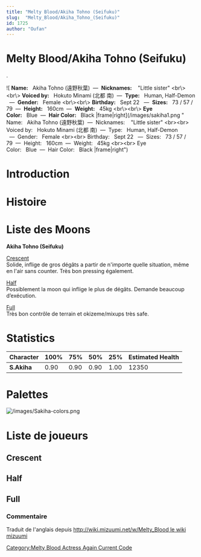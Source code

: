 ```yaml
---
title: "Melty Blood/Akiha Tohno (Seifuku)"
slug:  "Melty_Blood/Akiha_Tohno_(Seifuku)"
id: 1725
author: "Oufan"
---
```


# Melty Blood/Akiha Tohno (Seifuku)

.

![ **Name:**   Akiha Tohno (遠野秋葉)  —  **Nicknames:**    "Little
sister" \<br\\\>\<br\\\> **Voiced by:**   Hokuto Minami (北都
南)  —  **Type:**   Human, Half-Demon   —  **Gender:**   Female
\<br\\\>\<br\\\> **Birthday:**   Sept 22   —  **Sizes:**   73 / 57 /
79  —  **Height:**   160cm  —  **Weight:**   45kg \<br\\\>\<br\\\> **Eye
Color:**   Blue  —  **Hair Color:**   Black
\|frame\|right](/images/sakiha1.png " Name:   Akiha Tohno (遠野秋葉)  —  Nicknames:    "Little sister" <br\><br\> Voiced by:   Hokuto Minami (北都 南)  —  Type:   Human, Half-Demon   —  Gender:   Female <br\><br\> Birthday:   Sept 22   —  Sizes:   73 / 57 / 79  —  Height:   160cm  —  Weight:   45kg <br\><br\> Eye Color:   Blue  —  Hair Color:   Black |frame|right")

# Introduction

# Histoire

# Liste des Moons

**Akiha Tohno (Seifuku)**

[Crescent](Melty_Blood/Akiha_Tohno_(Seifuku)/Crescent_Moon "wikilink")  
Solide, inflige de gros dégâts a partir de n'importe quelle situation,
même en l'air sans counter. Très bon pressing également.

[Half](Melty_Blood/Akiha_Tohno_(Seifuku)/Half_Moon "wikilink")  
Possiblement la moon qui inflige le plus de dégâts. Demande beaucoup
d’exécution.

[Full](Melty_Blood/Akiha_Tohno_(Seifuku)/Full_Moon "wikilink")  
Très bon contrôle de terrain et okizeme/mixups très safe.

# Statistics

| Character   | 100% | 75%  | 50%  | 25%  | Estimated Health |
|-------------|------|------|------|------|------------------|
| **S.Akiha** | 0.90 | 0.90 | 0.90 | 1.00 | 12350            |

# Palettes

![](/images/Sakiha-colors.png "/images/Sakiha-colors.png")

# Liste de joueurs

## Crescent

## Half

## Full

### Commentaire

Traduit de l'anglais depuis [http://wiki.mizuumi.net/w/Melty_Blood le
wiki
mizuumi](http://wiki.mizuumi.net/w/Melty_Blood_le_wiki_mizuumi "wikilink")

[Category:Melty Blood Actress Again Current
Code](Category:Melty_Blood_Actress_Again_Current_Code "wikilink")
